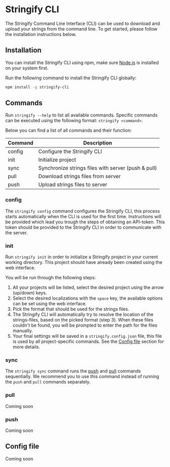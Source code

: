 # Stringify CLI
The Stringify Command Line Interface (CLI) can be used to download and upload your strings from the command line.
To get started, please follow the installation instructions below.

## Installation
You can install the Stringify CLI using npm, make sure [Node.js](https://nodejs.org/) is installed on your system first.

Run the following command to install the Stringify CLI globally:
```bash
npm install -g stringify-cli
```

## Commands
Run `stringify --help` to list all available commands. Specific commands can be executed using the following format: `stringify <command>`.

Below you can find a list of all commands and their function:

| Command | Description                                         |
|---------|-----------------------------------------------------|
| config  | Configure the Stringify CLI                         |
| init    | Initialize project                                  |
| sync    | Synchronize strings files with server (push & pull) |
| pull    | Download strings files from server                  |
| push    | Upload strings files to server                      |

### config
The `stringify config` command configures the Stringify CLI, this process starts automatically when the CLI is used for the first time.
Instructions will be provided which lead you trough the steps of obtaining an API-token. 
This token should be provided to the Stringify CLI in order to communicate with the server. 

### init
Run `stringify init` in order to initialize a Stringify project in your current working directory.
This project should have already been created using the web interface.

You will be run through the following steps:
1. All your projects will be listed, select the desired project using the arrow (up/down) keys.
2. Select the desired localizations with the `space` key, the available options can be set using the web interface.
3. Pick the format that should be used for the strings files.
4. The Stringify CLI will automatically try to resolve the location of the strings-files, based on the picked format (step 3). 
 When these files couldn't be found, you will be prompted to enter the path for the files manually. 
5. Your final settings will be saved in a `stringify.config.json` file, this file is used by all project-specific commands. 
 See the [Config file](#config-file) section for more details.

### sync
The `stringify sync` command runs the [push](#push) and [pull](#pull) commands sequentially. 
We recommend you to use this command instead of running the `push` and `pull` commands separately.

### pull
Coming soon

### push
Coming soon

## Config file
Coming soon